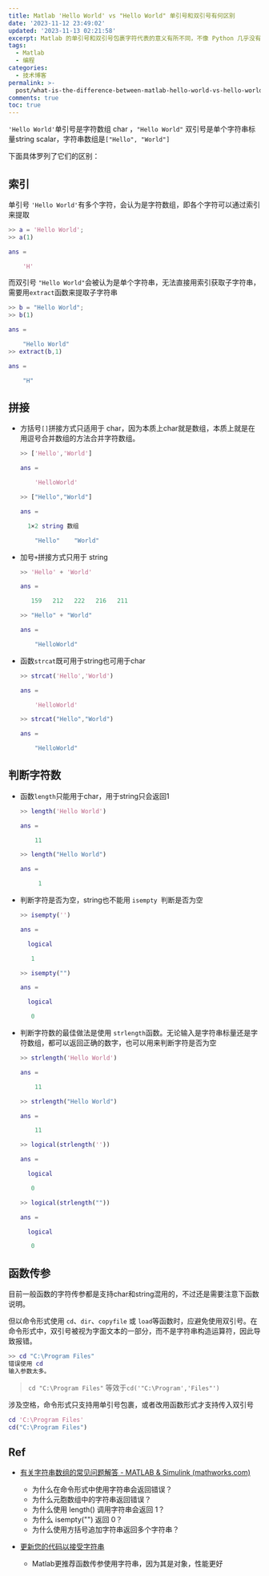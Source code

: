 ```yaml
---
title: Matlab 'Hello World' vs "Hello World" 单引号和双引号有何区别
date: '2023-11-12 23:49:02'
updated: '2023-11-13 02:21:58'
excerpt: Matlab 的单引号和双引号包裹字符代表的意义有所不同，不像 Python 几乎没有区别，使用需要注意
tags:
  - Matlab
  - 编程
categories:
  - 技术博客
permalink: >-
  post/what-is-the-difference-between-matlab-hello-world-vs-hello-world-single-quotation-number-and-dual-quotation-number-z1ynuyi.html
comments: true
toc: true
---
```




​`'Hello World'`​单引号是字符数组 char ，`"Hello World"`​ 双引号是单个字符串标量string scalar，字符串数组是`["Hello", "World"]`​

下面具体罗列了它们的区别：

## 索引

单引号 `'Hello World'`​有多个字符，会认为是字符数组，即各个字符可以通过索引来提取

```matlab
>> a = 'Hello World';
>> a(1)

ans =

    'H'
```

而双引号 `"Hello World"`​ 会被认为是单个字符串，无法直接用索引获取子字符串，需要用`extract`​函数来提取子字符串

```matlab
>> b = "Hello World";
>> b(1)

ans = 

    "Hello World"
>> extract(b,1)

ans = 

    "H"
```

## 拼接

* 方括号`[]`​拼接方式只适用于 char，因为本质上char就是数组，本质上就是在用逗号合并数组的方法合并字符数组。

  ```matlab
  >> ['Hello','World'] 

  ans =

      'HelloWorld'

  >> ["Hello","World"]

  ans = 

    1×2 string 数组

      "Hello"    "World"
  ```
* 加号`+`​拼接方式只用于 string

  ```matlab
  >> 'Hello' + 'World'

  ans =

     159   212   222   216   211

  >> "Hello" + "World"

  ans = 

      "HelloWorld"
  ```
* 函数`strcat`​既可用于string也可用于char

  ```matlab
  >> strcat('Hello','World')

  ans =

      'HelloWorld'

  >> strcat("Hello","World")

  ans = 

      "HelloWorld"
  ```

## 判断字符数

* 函数`length`​只能用于char，用于string只会返回1

  ```matlab
  >> length('Hello World')

  ans =

      11

  >> length("Hello World")

  ans =

       1
  ```
* 判断字符是否为空，string也不能用 `isempty `​判断是否为空

  ```matlab
  >> isempty('')

  ans =

    logical

     1

  >> isempty("")

  ans =

    logical

     0
  ```
* 判断字符数的最佳做法是使用 `strlength`​ 函数。无论输入是字符串标量还是字符数组，都可以返回正确的数字，也可以用来判断字符是否为空

  ```matlab
  >> strlength('Hello World')

  ans =

      11

  >> strlength("Hello World")

  ans =

      11

  >> logical(strlength(''))

  ans =

    logical

     0

  >> logical(strlength(""))

  ans =

    logical

     0
  ```

## 函数传参

目前一般函数的字符传参都是支持char和string混用的，不过还是需要注意下函数说明。

但以命令形式使用 `cd`​、`dir`​、`copyfile`​ 或 `load`​ 等函数时，应避免使用双引号。在命令形式中，双引号被视为字面文本的一部分，而不是字符串构造运算符，因此导致报错。

```matlab
>> cd "C:\Program Files"
错误使用 cd
输入参数太多。
```

> ​`cd "C:\Program Files"`​ 等效于 ​`cd('"C:\Program','Files"')`​

涉及空格，命令形式只支持用单引号包裹，或者改用函数形式才支持传入双引号

```matlab
cd 'C:\Program Files'
cd("C:\Program Files")
```

## Ref

* [有关字符串数组的常见问题解答 - MATLAB &amp; Simulink (mathworks.com)](https://www.mathworks.com/help/matlab/matlab_prog/frequently-asked-questions-about-string-arrays_zh_CN.html)

  * 为什么在命令形式中使用字符串会返回错误？
  * 为什么元胞数组中的字符串返回错误？
  * 为什么使用 length() 调用字符串会返回 1？
  * 为什么 isempty("") 返回 0？
  * 为什么使用方括号追加字符串返回多个字符串？
* [更新您的代码以接受字符串](https://ww2.mathworks.cn/help/matlab/matlab_prog/update-your-code-to-accept-strings.html#mw_7f89d759-1649-4135-bb88-d7ae4dd6f6e4)

  * Matlab更推荐函数传参使用字符串，因为其是对象，性能更好
